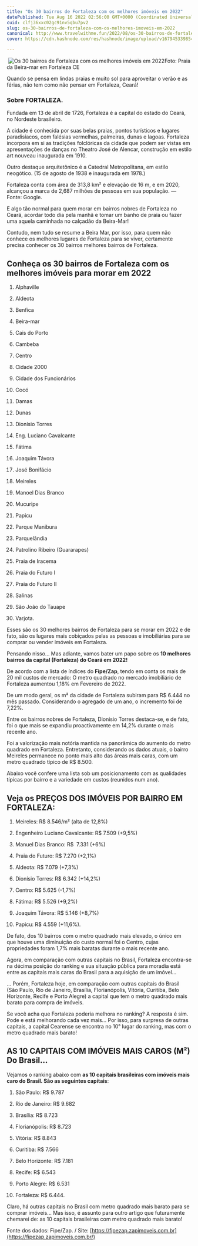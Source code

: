 ```yaml
---
title: "Os 30 bairros de Fortaleza com os melhores imóveis em 2022"
datePublished: Tue Aug 16 2022 02:56:00 GMT+0000 (Coordinated Universal Time)
cuid: clfj36xxc02gc91nv5qbu7pv2
slug: os-30-bairros-de-fortaleza-com-os-melhores-imoveis-em-2022
canonical: http://www.travelwithme.fun/2022/08/os-30-bairros-de-fortaleza-com-os.html
cover: https://cdn.hashnode.com/res/hashnode/image/upload/v1679453398541/1c9acd5f-b041-47ba-aad4-50d15119a467.jpeg

---
```


 ![Os 30 bairros de Fortaleza com os melhores imóveis em 2022](https://cdn.hashnode.com/res/hashnode/image/upload/v1679453396974/499395de-7c0c-4a61-be0f-790841a800e2.jpeg)Foto: Praia da Beira-mar em Fortaleza CE

Quando se pensa em lindas praias e muito sol para aproveitar o verão e as férias, não tem como não pensar em Fortaleza, Ceará!

### **Sobre FORTALEZA.**

Fundada em 13 de abril de 1726, Fortaleza é a capital do estado do Ceará, no Nordeste brasileiro.

A cidade é conhecida por suas belas praias, pontos turísticos e lugares paradisíacos, com falésias vermelhas, palmeiras, dunas e lagoas. Fortaleza incorpora em si as tradições folclóricas da cidade que podem ser vistas em apresentações de danças no Theatro José de Alencar, construção em estilo art nouveau inaugurada em 1910.

Outro destaque arquitetônico é a Catedral Metropolitana, em estilo neogótico. (15 de agosto de 1938 e inaugurada em 1978.)

Fortaleza conta com área de 313,8 km² e elevação de 16 m, e em 2020, alcançou a marca de 2,687 milhões de pessoas em sua população. ― Fonte: Google.

E algo tão normal para quem morar em bairros nobres de Fortaleza no Ceará, acordar todo dia pela manhã e tomar um banho de praia ou fazer uma aquela caminhada no calçadão da Beira-Mar!

Contudo, nem tudo se resume a Beira Mar, por isso, para quem não conhece os melhores lugares de Fortaleza para se viver, certamente precisa conhecer os 30 bairros melhores bairros de Fortaleza.

**Conheça os 30 bairros de Fortaleza com os melhores imóveis para morar em 2022**
---------------------------------------------------------------------------------

1.  Alphaville
    
2.  Aldeota
    
3.  Benfica
    
4.  Beira-mar
    
5.  Cais do Porto
    
6.  Cambeba
    
7.  Centro
    
8.  Cidade 2000
    
9.  Cidade dos Funcionários
    
10.  Cocó
    
11.  Damas
    
12.  Dunas
    
13.  Dionísio Torres
    
14.  Eng. Luciano Cavalcante
    
15.  Fátima
    
16.  Joaquim Távora
    
17.  José Bonifácio
    
18.  Meireles
    
19.  Manoel Dias Branco
    
20.  Mucuripe
    
21.  Papicu
    
22.  Parque Manibura
    
23.  Parquelândia
    
24.  Patrolino Ribeiro (Guararapes)
    
25.  Praia de Iracema
    
26.  Praia do Futuro I
    
27.  Praia do Futuro II
    
28.  Salinas
    
29.  São João do Tauape
    
30.  Varjota.
    

Esses são os 30 melhores bairros de Fortaleza para se morar em 2022 e de fato, são os lugares mais cobiçados pelas as pessoas e imobiliárias para se comprar ou vender imóveis em Fortaleza.

Pensando nisso… Mas adiante, vamos bater um papo sobre os **10 melhores bairros da capital (Fortaleza) do Ceará em 2022!**

De acordo com a lista de índices do **Fipe/Zap**, tendo em conta os mais de 20 mil custos de mercado: O metro quadrado no mercado imobiliário de Fortaleza aumentou 1,18% em Fevereiro de 2022.

De um modo geral, os m² da cidade de Fortaleza subiram para R$ 6.444 no mês passado. Considerando o agregado de um ano, o incremento foi de 7,22%.

Entre os bairros nobres de Fortaleza, Dionisio Torres destaca-se, e de fato, foi o que mais se expandiu proactivamente em 14,2% durante o mais recente ano.

Foi a valorização mais notória mantida na panorâmica do aumento do metro quadrado em Fortaleza. Entretanto, considerando os dados atuais, o bairro Meireles permanece no ponto mais alto das áreas mais caras, com um metro quadrado típico de R$ 8.500.

Abaixo você confere uma lista sob um posicionamento com as qualidades típicas por bairro e a variedade em custos (reunidos num ano).

**Veja os PREÇOS DOS IMÓVEIS POR BAIRRO EM FORTALEZA:**
-------------------------------------------------------

1.  Meireles: R$ 8.546/m² (alta de 12,8%)
    
2.  Engenheiro Luciano Cavalcante: R$ 7.509 (+9,5%)
    
3.  Manuel Dias Branco: R$  7.331 (+6%)
    
4.  Praia do Futuro: R$ 7.270 (+2,1%)
    
5.  Aldeota: R$ 7.079 (+7,3%)
    
6.  Dionísio Torres: R$ 6.342 (+14,2%)
    
7.  Centro: R$ 5.625 (-1,7%)
    
8.  Fátima: R$ 5.526 (+9,2%)
    
9.  Joaquim Távora: R$ 5.146 (+8,7%)
    
10.  Papicu: R$ 4.559 (+11,6%).
    

De fato, dos 10 bairros com o metro quadrado mais elevado, o único em que houve uma diminuição do custo normal foi o Centro, cujas propriedades foram 1,7% mais baratas durante o mais recente ano.

Agora, em comparação com outras capitais no Brasil, Fortaleza encontra-se na décima posição do ranking e sua situação pública para moradia está entre as capitais mais caras do Brasil para a aquisição de um imóvel…

… Porém, Fortaleza hoje, em comparação com outras capitais do Brasil (São Paulo, Rio de Janeiro, Brasília, Florianópolis, Vitória, Curitiba, Belo Horizonte, Recife e Porto Alegre) a capital que tem o metro quadrado mais barato para compra de imóveis.

Se você acha que Fortaleza poderia melhora no ranking? A resposta é sim. Pode e está melhorando cada vez mais… Por isso, para surpresa de outras capitais, a capital Cearense se encontra no 10° lugar do ranking, mas com o metro quadrado mais barato!

**AS 10 CAPITAIS COM IMÓVEIS MAIS CAROS (M²) Do Brasil…**
---------------------------------------------------------

Vejamos o ranking abaixo com **as 10 capitais brasileiras com imóveis mais caro do Brasil. São as seguintes capitais**:

1.  São Paulo: R$ 9.787
    
2.  Rio de Janeiro: R$ 9.682
    
3.  Brasília: R$ 8.723
    
4.  Florianópolis: R$ 8.723
    
5.  Vitória: R$ 8.843
    
6.  Curitiba: R$ 7.566
    
7.  Belo Horizonte: R$ 7.181
    
8.  Recife: R$ 6.543
    
9.  Porto Alegre: R$ 6.531
    
10.  Fortaleza: R$ 6.444.
    

Claro, há outras capitais no Brasil com metro quadrado mais barato para se comprar imóveis… Mas isso, é assunto para outro artigo que futuramente chemarei de: as 10 capitais brasileiras com metro quadrado mais barato!

Fonte dos dados: Fipe/Zap. / Site: [https://fipezap.zapimoveis.com.br](https://fipezap.zapimoveis.com.br/)